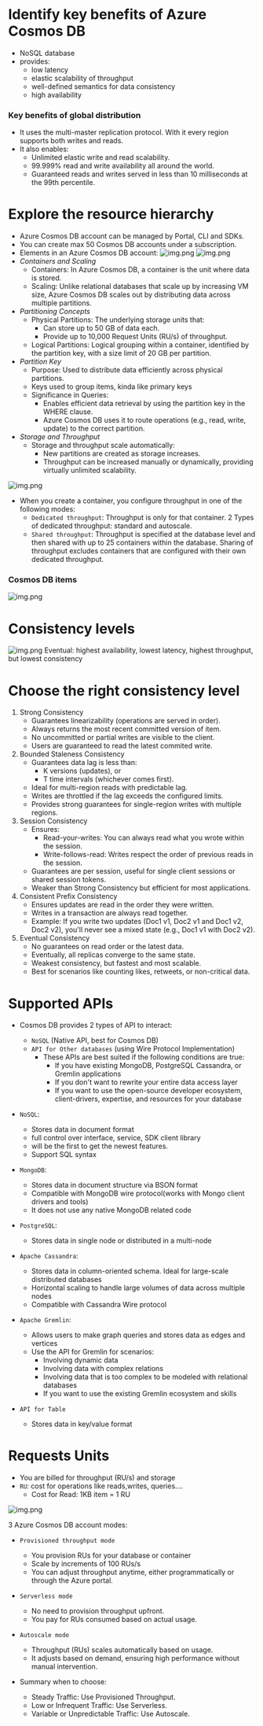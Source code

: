 # Identify key benefits of Azure Cosmos DB
- NoSQL database
- provides:
  - low latency
  - elastic scalability of throughput
  - well-defined semantics for data consistency
  - high availability

### Key benefits of global distribution
- It uses the multi-master replication protocol. With it every region supports both writes and reads.
- It also enables:
  - Unlimited elastic write and read scalability.
  - 99.999% read and write availability all around the world.
  - Guaranteed reads and writes served in less than 10 milliseconds at the 99th percentile.

# Explore the resource hierarchy
- Azure Cosmos DB account can be managed by Portal, CLI and SDKs.
- You can create max 50 Cosmos DB accounts under a subscription.
- Elements in an Azure Cosmos DB account:
![img.png](../../images/img26.png)
![img.png](../../images/img27.png)
- *Containers and Scaling*
   - Containers: In Azure Cosmos DB, a container is the unit where data is stored.
   - Scaling: Unlike relational databases that scale up by increasing VM size, Azure Cosmos DB scales out by distributing data across multiple partitions.
- *Partitioning Concepts*
  - Physical Partitions: The underlying storage units that:
    - Can store up to 50 GB of data each.
    - Provide up to 10,000 Request Units (RU/s) of throughput.
  - Logical Partitions: Logical grouping within a container, identified by the partition key, with a size limit of 20 GB per partition.
- *Partition Key*
  - Purpose: Used to distribute data efficiently across physical partitions.
  - Keys used to group items, kinda like primary keys
  - Significance in Queries:
    - Enables efficient data retrieval by using the partition key in the WHERE clause.
    - Azure Cosmos DB uses it to route operations (e.g., read, write, update) to the correct partition.
- *Storage and Throughput*
  - Storage and throughput scale automatically:
    - New partitions are created as storage increases.
    - Throughput can be increased manually or dynamically, providing virtually unlimited scalability.

![img.png](../../images/img30.png)
<br>


- When you create a container, you configure throughput in one of the following modes:
  - `Dedicated throughput`: Throughput is only for that container. 2 Types of dedicated throughput: standard and autoscale.
  - `Shared throughput`: Throughput is specified at the database level and then shared with up to 25 containers within the database. 
     Sharing of throughput excludes containers that are configured with their own dedicated throughput.

### Cosmos DB items
![img.png](../../images/img28.png)

# Consistency levels
![img.png](../../images/img29.png)
Eventual: highest availability, lowest latency, highest throughput, but lowest consistency

# Choose the right consistency level
1. Strong Consistency
   - Guarantees linearizability (operations are served in order).
   - Always returns the most recent committed version of item.
   - No uncommitted or partial writes are visible to the client.
   - Users are guaranteed to read the latest commited write.
2. Bounded Staleness Consistency
   - Guarantees data lag is less than:
     - K versions (updates), or
     - T time intervals (whichever comes first).
   - Ideal for multi-region reads with predictable lag.
   - Writes are throttled if the lag exceeds the configured limits.
   - Provides strong guarantees for single-region writes with multiple regions.
3. Session Consistency
   - Ensures:
     - Read-your-writes: You can always read what you wrote within the session.
     - Write-follows-read: Writes respect the order of previous reads in the session.
   - Guarantees are per session, useful for single client sessions or shared session tokens.
   - Weaker than Strong Consistency but efficient for most applications.
4. Consistent Prefix Consistency
   - Ensures updates are read in the order they were written.
   - Writes in a transaction are always read together.
   - Example: If you write two updates (Doc1 v1, Doc2 v1 and Doc1 v2, Doc2 v2), you'll never see a mixed state (e.g., Doc1 v1 with Doc2 v2).
5. Eventual Consistency
   - No guarantees on read order or the latest data.
   - Eventually, all replicas converge to the same state.
   - Weakest consistency, but fastest and most scalable.
   - Best for scenarios like counting likes, retweets, or non-critical data.

# Supported APIs
- Cosmos DB provides 2 types of API to interact:
  - `NoSQL` (Native API, best for Cosmos DB)
  - `API for Other databases` (using Wire Protocol Implementation)
    - These APIs are best suited if the following conditions are true:
      - If you have existing MongoDB, PostgreSQL Cassandra, or Gremlin applications
      - If you don't want to rewrite your entire data access layer
      - If you want to use the open-source developer ecosystem, client-drivers, expertise, and resources for your database

- `NoSQL`:
  - Stores data in document format
  - full control over interface, service, SDK client library
  - will be the first to get the newest features.
  - Support SQL syntax
- `MongoDB`:
  - Stores data in document structure via BSON format
  - Compatible with MongoDB wire protocol(works with Mongo client drivers and tools)
  - It does not use any native MongoDB related code
- `PostgreSQL`:
  - Stores data in single node or distributed in a multi-node
- `Apache Cassandra`:
  - Stores data in column-oriented schema. Ideal for large-scale distributed databases
  - Horizontal scaling to handle large volumes of data across multiple nodes
  - Compatible with Cassandra Wire protocol
- `Apache Gremlin`:
  - Allows users to make graph queries and stores data as edges and vertices
  - Use the API for Gremlin for scenarios:
    - Involving dynamic data
    - Involving data with complex relations
    - Involving data that is too complex to be modeled with relational databases
    - If you want to use the existing Gremlin ecosystem and skills
- `API for Table`
  - Stores data in key/value format

# Requests Units
- You are billed for throughput (RU/s) and storage
- `RU`: cost for operations like reads,writes, queries....
  - Cost for Read: 1KB item = 1 RU
  
![img.png](../../images2/img.png)

3 Azure Cosmos DB account modes:
- `Provisioned throughput mode`
  - You provision RUs for your database or container
  - Scale by increments of 100 RUs/s
  - You can adjust throughput anytime, either programmatically or through the Azure portal.
- `Serverless mode`
  - No need to provision throughput upfront.
  - You pay for RUs consumed based on actual usage.
- `Autoscale mode`
  - Throughput (RUs) scales automatically based on usage.
  - It adjusts based on demand, ensuring high performance without manual intervention.

- Summary when to choose: 
  - Steady Traffic: Use Provisioned Throughput.
  - Low or Infrequent Traffic: Use Serverless.
  - Variable or Unpredictable Traffic: Use Autoscale.